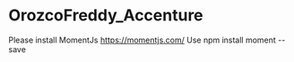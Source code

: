 # OrozcoFreddy_Accenture
Please install MomentJs https://momentjs.com/ 
Use npm install moment --save
